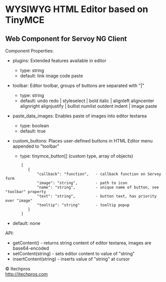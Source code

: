 # WYSIWYG HTML Editor based on TinyMCE
## Web Component for Servoy NG Client


Component Properties:

- plugins: Extended features available in editor 
  - type: string
  - default: link image code paste

- toolbar: Editor toolbar, groups of buttons are separated with "|" 
  - type: string
  - default: undo redo | styleselect | bold italic | alignleft aligncenter alignright alignjustify | bullist numlist outdent indent | image paste

- paste_data_images: Enables paste of images into editor textarea
  - type: boolean
  - default: true

- custom_buttons: Places user-defined buttons in HTML Editor menu appended to "toolbar"
  - type: tinymce_button[] (custom type, array of objects)
```
       [
          {
              "callback": "function",   - callback function on Servoy form
              "image": "string",        - path to icon
              "name": "string",         - unique name of button, see "toolbar" property
              "text": "string",         - button text, has priority over "image"
              "tooltip": "string"       - tooltip popup
          }
       ]
```
  - default: none


API:
- getContent()          - returns string content of editor textarea, images are base64-encoded
- setContent(string)    - sets editor content to value of "string"
- insertContent(string) - inserts value of "string" at cursor


&copy; Itechpros  
http://itechpros.com
